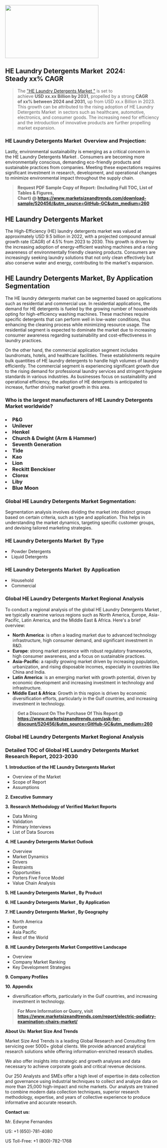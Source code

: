 <p><img class="alignnone size-medium wp-image-20088" src="https://ffe5etoiles.com/wp-content/uploads/2024/12/MST1-300x171.png" alt="" width="300" height="171" /></p><h2 id="ember46" class="ember-view reader-text-block__heading-2">HE Laundry Detergents Market &nbsp;2024: Steady&nbsp;xx% CAGR</h2><blockquote id="ember47" class="ember-view reader-text-block__blockquote">The&nbsp;<a class="app-aware-link " href="https://www.marketsizeandtrends.com/download-sample/520456/&utm_source=GitHub-GC&utm_medium=260" target="_blank" data-test-app-aware-link="">"HE Laundry Detergents Market "</a>&nbsp;is set to achieve&nbsp;<strong>USD&nbsp;xx.xx&nbsp;Billion by 2031,</strong>&nbsp;propelled by a strong&nbsp;<strong>CAGR of&nbsp;xx% between 2024 and 2031,</strong>&nbsp;up from USD xx.x Billion in 2023. This growth can be attributed to the rising adoption of&nbsp;HE Laundry Detergents Market &nbsp;in sectors such as healthcare, automotive, electronics, and consumer goods. The increasing need for efficiency and the introduction of innovative products are further propelling market expansion.</blockquote><h3 id="ember48" class="ember-view reader-text-block__heading-3">HE Laundry Detergents Market &nbsp;Overview and Projection:</h3><p id="ember49" class="ember-view reader-text-block__paragraph">Lastly, environmental sustainability is emerging as a critical concern in the&nbsp;HE Laundry Detergents Market . Consumers are becoming more environmentally conscious, demanding eco-friendly products and sustainable practices from companies. Meeting these expectations requires significant investment in research, development, and operational changes to minimize environmental impact throughout the supply chain.</p><blockquote id="ember50" class="ember-view reader-text-block__blockquote"><strong>Request PDF Sample Copy of Report: (Including Full TOC, List of Tables &amp; Figures, Chart)&nbsp;@&nbsp;<strong><a href="https://www.marketsizeandtrends.com/download-sample/520456/&utm_source=GitHub-GC&utm_medium=260" target="_blank">https://www.marketsizeandtrends.com/download-sample/520456/&utm_source=GitHub-GC&utm_medium=260</a></strong></strong></blockquote><h3 class=""> <h2>HE Laundry Detergents Market</h2><p>The High-Efficiency (HE) laundry detergents market was valued at approximately USD 9.5 billion in 2022, with a projected compound annual growth rate (CAGR) of 4.5% from 2023 to 2030. This growth is driven by the increasing adoption of energy-efficient washing machines and a rising awareness of environmentally friendly cleaning products. Consumers are increasingly seeking laundry solutions that not only clean effectively but also conserve water and energy, contributing to the market's expansion.</p><h2>HE Laundry Detergents Market, By Application Segmentation</h2><p>The HE laundry detergents market can be segmented based on applications such as residential and commercial use. In residential applications, the demand for HE detergents is fueled by the growing number of households opting for high-efficiency washing machines. These machines require specific detergents that can perform well in low-water conditions, thus enhancing the cleaning process while minimizing resource usage. The residential segment is expected to dominate the market due to increasing consumer awareness regarding sustainability and cost-effectiveness in laundry practices.</p><p>On the other hand, the commercial application segment includes laundromats, hotels, and healthcare facilities. These establishments require bulk quantities of HE laundry detergents to handle high volumes of laundry efficiently. The commercial segment is experiencing significant growth due to the rising demand for professional laundry services and stringent hygiene standards in various industries. As businesses focus on sustainability and operational efficiency, the adoption of HE detergents is anticipated to increase, further driving market growth in this area.</p></h3><h3 id="" class="">Who is the largest manufacturers of&nbsp;HE Laundry Detergents Market worldwide?</h3><h3 class=""></Li><Li>P&G</Li><Li> Unilever</Li><Li> Henkel</Li><Li> Church & Dwight (Arm & Hammer)</Li><Li> Seventh Generation</Li><Li> Tide</Li><Li> Kao</Li><Li> Lion</Li><Li> Reckitt Benckiser</Li><Li> Clorox</Li><Li> Liby</Li><Li> Blue Moon</h3><h3 id="ember53" class="ember-view reader-text-block__heading-3">Global&nbsp;HE Laundry Detergents Market Segmentation:</h3><p id="ember54" class="ember-view reader-text-block__paragraph">Segmentation analysis involves dividing the market into distinct groups based on certain criteria, such as type and application. This helps in understanding the market dynamics, targeting specific customer groups, and devising tailored marketing strategies.</p><h3 id="" class="">HE Laundry Detergents Market &nbsp;By Type</h3><p></Li><Li>Powder Detergents</Li><Li> Liquid Detergents</p><h3 id="" class="">HE Laundry Detergents Market &nbsp;By Application</h3><p class=""></Li><Li>Household</Li><Li> Commercial</p><h3 id="ember62" class="ember-view reader-text-block__heading-3">Global HE Laundry Detergents Market Regional Analysis</h3><p id="ember63" class="ember-view reader-text-block__paragraph">To conduct a regional analysis of the global HE Laundry Detergents Market , we typically examine various regions such as North America, Europe, Asia-Pacific, Latin America, and the Middle East &amp; Africa. Here's a brief overview:</p><ul><li><strong>North America</strong>: is often a leading market due to advanced technology infrastructure, high consumer demand, and significant investment in R&amp;D.</li><li><strong>Europe</strong>: strong market presence with robust regulatory frameworks, high consumer awareness, and a focus on sustainable practices.</li><li><strong>Asia-Pacific</strong>: a rapidly growing market driven by increasing population, urbanization, and rising disposable incomes, especially in countries like China and India.</li><li><strong>Latin America</strong>: is an emerging market with growth potential, driven by economic development and increasing investment in technology and infrastructure.</li><li><strong>Middle East &amp; Africa</strong>: Growth in this region is driven by economic diversification efforts, particularly in the Gulf countries, and increasing investment in technology.</li></ul><blockquote id="ember61" class="ember-view reader-text-block__blockquote"><strong>Get a Discount On The Purchase Of This Report @ <strong><a href="https://html-cleaner.com/" target="">https://www.marketsizeandtrends.com/ask-for-discount/520456/&utm_source=GitHub-GC&utm_medium=260</a></strong></strong></blockquote><h3 id="ember62" class="ember-view reader-text-block__heading-3">Global HE Laundry Detergents Market Regional Analysis</h3><h3 id="" class="">Detailed TOC of Global HE Laundry Detergents Market Research Report, 2023-2030</h3><p id="" class=""><strong>1. Introduction of the HE Laundry Detergents Market </strong></p><ul><li>Overview of the Market</li><li>Scope of Report</li><li>Assumptions</li></ul><p id="" class=""><strong>2. Executive Summary</strong></p><p id="" class=""><strong>3. Research Methodology of Verified Market Reports</strong></p><ul><li>Data Mining</li><li>Validation</li><li>Primary Interviews</li><li>List of Data Sources</li></ul><p id="" class=""><strong>4. HE Laundry Detergents Market Outlook</strong></p><ul><li>Overview</li><li>Market Dynamics</li><li>Drivers</li><li>Restraints</li><li>Opportunities</li><li>Porters Five Force Model</li><li>Value Chain Analysis</li></ul><p id="" class=""><strong>5. HE Laundry Detergents Market , By Product</strong></p><p id="" class=""><strong>6. HE Laundry Detergents Market , By Application</strong></p><p id="" class=""><strong>7. HE Laundry Detergents Market , By Geography</strong></p><ul><li>North America</li><li>Europe</li><li>Asia Pacific</li><li>Rest of the World</li></ul><p id="" class=""><strong>8. HE Laundry Detergents Market Competitive Landscape</strong></p><ul><li>Overview</li><li>Company Market Ranking</li><li>Key Development Strategies</li></ul><p id="" class=""><strong>9. Company Profiles</strong></p><p id="" class=""><strong>10. Appendix</strong></p><ul><li>diversification efforts, particularly in the Gulf countries, and increasing investment in technology.</li></ul><blockquote id="ember65" class="ember-view reader-text-block__blockquote"><strong>For More Information or Query, visit <strong><strong><a href="https://html-cleaner.com/" target="">https://www.marketsizeandtrends.com/report/electric-podiatry-examination-chairs-market/</a></strong></strong></strong></blockquote><p id="" class=""><strong>About Us: Market Size And Trends</strong></p><p id="" class="">Market Size And Trends is a leading Global Research and Consulting firm servicing over 5000+ global clients. We provide advanced analytical research solutions while offering information-enriched research studies.</p><p id="" class="">We also offer insights into strategic and growth analyses and data necessary to achieve corporate goals and critical revenue decisions.</p><p id="" class="">Our 250 Analysts and SMEs offer a high level of expertise in data collection and governance using industrial techniques to collect and analyze data on more than 25,000 high-impact and niche markets. Our analysts are trained to combine modern data collection techniques, superior research methodology, expertise, and years of collective experience to produce informative and accurate research.</p><p id="" class=""><strong>Contact us:</strong></p><p id="" class="">Mr. Edwyne Fernandes</p><p id="" class="">US: +1 (650)-781-4080</p><p id="" class="">US Toll-Free: +1 (800)-782-1768</p>
